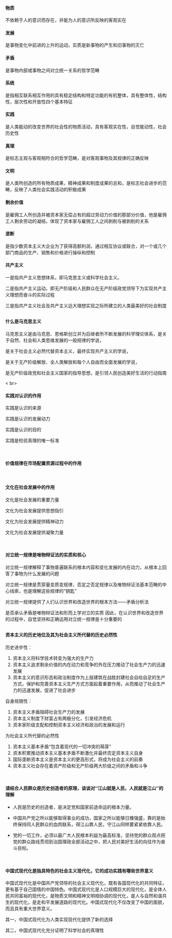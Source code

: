 #### 物质

不依赖于人的意识而存在，并能为人的意识所反映的客观实在



#### 发展

是事物变化中前进的上升的运动，实质是新事物的产生和旧事物的灭亡



#### 矛盾

是事物内部或事物之间对立统一关系的哲学范畴



#### 系统

是指相互联系相互作用的具有稳定结构和特定功能的有机整体，具有整体性，结构性，层次性和开放性四个基本特征



#### 实践

是人类能动的改变世界的社会性的物质活动，具有客观实在性，自觉能动性，社会历史性



#### 真理

是标志主观与客观相符合的哲学范畴，是对客观事物及其规律的正确反映



#### 文明

是人类所创造的所有物质成果，精神成果和制度成果的总和，是标志社会进步的范畴，反映了人类社会实践活动的积极成果



#### 剩余价值

是雇佣工人所创造并被资本家无偿占有的超过劳动力价值的那部分价值，他是雇佣工人剩余劳动的凝结，体现了资本家与雇佣工人之间剥削与被剥削的关系



#### 垄断

是指少数资本主义大企业为了获得高额利润，通过相互协议或联合，对一个或几个部门商品的生产、销售和价格进行操纵和控制



#### 共产主义

一是指共产主义思想体系，即马克思主义或科学社会主义。

二是指共产主义运动，即无产阶级和人民群众在无产阶级政党领导下为实现共产主义理想而奋斗的实际过程

三是指共产主义社会及共产主义远大理想实现之际所建立的人类最美好的社会制度

## 

#### 什么是马克思主义

马克思主义是由马克思、恩格斯创立并为后继者所不断发展的科学理论体系，是关于自然、社会和人类思维发展的一般规律的学说，

是关于社会主义必然代替资本主义，最终实现共产主义的学说，

是关于无产阶级解放、全人类解放和每个人自由而全面发展的学说，

是无产阶级政党和社会主义国家的指导思想，是引领人民创造美好生活的行动指南


< br>

#### 实践对认识的作用

实践是认识的来源

实践是认识的发展动力

实践是认识的目的

实践是检验真理的唯一标准

<br>

#### 价值规律在市场配置资源过程中的作用



<br>


#### 文化在社会发展中的作用

文化是社会发展的重要力量

文化为社会发展提供思想指引

文化为社会发展提供精神动力

文化为社会发展提供凝聚力量





<br>




#### 对立统一规律是唯物辩证法的实质和核心 

对立统一规律解释了事物普遍联系的根本内容和变化发展的内在动力，从根本上回答了事物为什么发展的问题

对立统一规律是贯穿量变质变规律，否定之否定规律以及唯物辩证法基本范畴的中心线索，也是理解这些规律的“钥匙”

对立统一规律提供了人们认识世界和改造世界的根本方法——矛盾分析法

是否承认矛盾是唯物辩证法和形而上学对立的实质
因此，在认识世界和改造世界的过程中，自觉坚持和正确运用对立统一规律是十分重要的



## 

#### 资本主义的历史地位及其为社会主义所代替的历史必然性

历史进步性：

1. 资本主义将科学技术转变为强大的生产力
2. 资本主义追求剩余价值的内在动力和竞争的外在压力推动了社会生产力的迅速发展
3. 资本主义的意识形态和政治制度作为上层建筑在战胜封建社会自给自足的生产方式，保护和完善资本主义生产方式方面起着重要作用，从而推动了社会生产力的迅速发展，促进了社会进步

自身局限性：

1. 资本主义矛盾阻碍社会生产力的发展
2. 资本主义制度下财富占有两极分化，引发经济危机
3. 资本家阶级支配和控制资本主义经济和政治的发展和运行

为社会主义所代替的必然性

1. 资本主义基本矛盾“包含着现代的一切冲突的萌芽”
2. 资本积累推动资本主义基本矛盾不断激化并最终否定资本主义自身
3. 国际垄断资本主义是资本主义的更高形式，将成为社会主义的前奏
4. 资本主义社会存在着资产阶级和无产阶级两大阶级之间的矛盾和斗争

<br>

#### 请结合人民群众是历史创造者的原理，谈谈对‘‘江山就是人民，人民就是江山’’的理解

- 人民是历史的创造者，是决定党和国家前途命运的根本力量。


-  中国共产党之所以能够取得事业的成功，国家之所以能够日臻强盛，靠的是始终保持同人民群众的血肉联系，得江山靠人民，守江山同样要紧紧依靠人民。


-  党的一切工作，必须以最广大人民根本利益为最高标准，坚持党的群众观点把党的群众路线贯彻到治国理政全部活动之中，把人民对美好生活的向往作为奋斗目标。



<br>

#### 中国式现代化是独具特色的社会主义现代化，它的成功实践有哪些世界意义

中国式现代化是中国共产党领导的社会主义现代化，既有各国现代化的共同特征，更有基于自己国情的中国特色。中国式现代化是人口规模巨大的现代化，是全体人民共同富裕的现代化，是物质文明和精神文明相协调的现代化，是人与自然和谐共生的现代化，是走和平发展道路的现代化。中国式现代化不仅改变了中国的面貌，而且具有重大世界意义。

其一，中国式现代化为人类实现现代化提供了新的选择

其二，中国式现代化充分证明了科学社会的真理性

